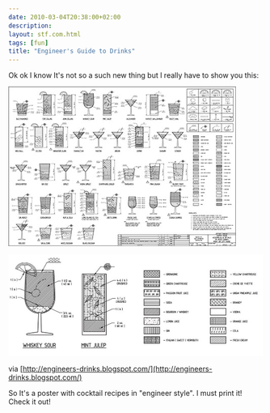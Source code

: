 ```yaml
---
date: 2010-03-04T20:38:00+02:00
description:
layout: stf.com.html
tags: [fun]
title: "Engineer's Guide to Drinks"
---
```



Ok ok I know It's not so a such new thing but I really have to show you this:

![Image](/assets/posts/2010-03-04-engineer-s-guide-to-drink/Engineers-Guide-to-Drinks-2010-1.jpg)

![Image](/assets/posts/2010-03-04-engineer-s-guide-to-drink/Engineers-Guide-to-Drinks-2010-2.png)

via [http://engineers-drinks.blogspot.com/](http://engineers-drinks.blogspot.com/)

So It's a poster with cocktail recipes in "engineer style".
I must print it! Check it out!
